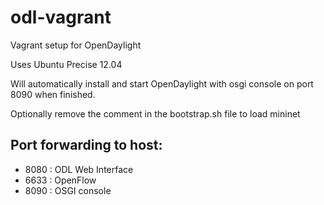 odl-vagrant
===========

Vagrant setup for OpenDaylight

Uses Ubuntu Precise 12.04

Will automatically install and start OpenDaylight with osgi console on port 8090 when finished.

Optionally remove the comment in the bootstrap.sh file to load mininet

## Port forwarding to host:
* 8080 : ODL Web Interface
* 6633 : OpenFlow
* 8090 : OSGI console

